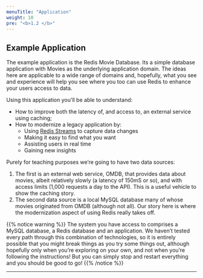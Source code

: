 ```yaml
---
menuTitle: "Application"
weight: 10
pre: "<b>1.2 </b>"
---
```

## Example Application
The example application is the Redis Movie Database. Its a simple database application with Movies as the underlying application domain. The ideas here are applicable to a wide range of domains and, hopefully, what you see and experience will help you see where you too can use Redis to enhance your users access to data.

Using this application you'll be able to understand:

- How to improve both the latency of, and access to, an external service using caching;
- How to modernize a legacy application by:
  - Using [Redis Streams] to capture data changes
  - Making it easy to find what you want
  - Assisting users in real time
  - Gaining new insights

Purely for teaching purposes we’re going to have two data sources:

1. The first is an external web service, OMDB, that provides data about movies, albeit relatively slowly (a latency of 150mS or so), and with access limits (1,000 requests a day to the API). This is a useful vehicle to show the caching story. 
2. The second data source is a local MySQL database many of whose movies originated from OMDB (although not all). Our story here is where the modernization aspect of using Redis really takes off. 

{{% notice warning %}}
The system you have access to comprises a MySQL database, a Redis database and an application. We haven’t tested every path through this combination of technologies, so it is entirely possible that you might break things as you try some things out, although hopefully only when you’re exploring on your own, and not when you’re following the instructions! But you can simply stop and restart everything and you should be good to go!
{{% /notice %}}

----------
[redis streams]: https://redis.io/topics/streams-intro
